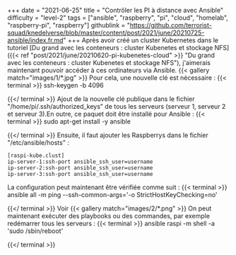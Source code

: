 +++
date = "2021-06-25"
title = "Contrôler les PI à distance avec Ansible"
difficulty = "level-2"
tags = ["ansible", "raspberry", "pi", "cloud", "homelab", "raspberry-pi", "raspberry"]
githublink = "https://github.com/terrorist-squad/knedelverse/blob/master/content/post/2021/june/20210725-ansible/index.fr.md"
+++
Après avoir créé un cluster Kubernetes dans le tutoriel [Du grand avec les conteneurs : cluster Kubenetes et stockage NFS]({{< ref "post/2021/june/20210620-pi-kubenetes-cloud" >}} "Du grand avec les conteneurs : cluster Kubenetes et stockage NFS"), j'aimerais maintenant pouvoir accéder à ces ordinateurs via Ansible.
{{< gallery match="images/1/*.jpg" >}}
Pour cela, une nouvelle clé est nécessaire :
{{< terminal >}}
ssh-keygen -b 4096

{{</ terminal >}}
Ajout de la nouvelle clé publique dans le fichier "/home/pi/.ssh/authorized_keys" de tous les serveurs (serveur 1, serveur 2 et serveur 3).En outre, ce paquet doit être installé pour Ansible :
{{< terminal >}}
sudo apt-get install -y ansible

{{</ terminal >}}
Ensuite, il faut ajouter les Raspberrys dans le fichier "/etc/ansible/hosts" :
```
[raspi-kube.clust]
ip-server-1:ssh-port ansible_ssh_user=username 
ip-server-2:ssh-port ansible_ssh_user=username 
ip-server-3:ssh-port ansible_ssh_user=username 

```
La configuration peut maintenant être vérifiée comme suit :
{{< terminal >}}
ansible all -m ping --ssh-common-args='-o StrictHostKeyChecking=no'

{{</ terminal >}}
Voir
{{< gallery match="images/2/*.png" >}}
On peut maintenant exécuter des playbooks ou des commandes, par exemple redémarrer tous les serveurs :
{{< terminal >}}
ansible raspi -m shell -a 'sudo /sbin/reboot'

{{</ terminal >}}
